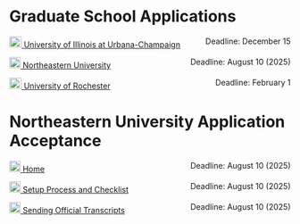 # Graduate School Applications
<p style="text-align:left;"><img src="https://cdn.vox-cdn.com/thumbor/FGgViEqt2ML--Uxw1Pu6Gw4rV8o=/0x0:800x400/1200x800/filters:focal(336x136:464x264)/cdn.vox-cdn.com/uploads/chorus_image/image/56187479/DHNkdRfXoAEp2VD.0.jpg" width="22" height="20"><a href="https://choose.illinois.edu/apply/" target="_blank"> University of Illinois at Urbana-Champaign</a> <span style="float:right;"> Deadline:  December 15</span></p>
<p style="text-align:left;"><img src="https://clipground.com/images/northeastern-university-logo-clipart-2.png" width="20" height="20"><a href="https://enroll.northeastern.edu/apply/" target="_blank"> Northeastern University</a> <span style="float:right;"> Deadline:  August 10 (2025)</span></p>
<p style="text-align:left;"><img src="https://s3-us-west-2.amazonaws.com/asset.plexuss.com/college/logos/University_of_Rochester.png" width="22" height="20"><a href="https://apply.grad.rochester.edu/apply/" target="_blank"> University of Rochester</a> <span style="float:right;"> Deadline:  February 1</span></p> 

# Northeastern University Application Acceptance
<p style="text-align:left;"><img src="https://clipground.com/images/northeastern-university-logo-clipart-2.png" width="20" height="20"><a href="https://enroll.northeastern.edu/apply/status" target="_blank"> Home</a> <span style="float:right;"> Deadline:  August 10 (2025)</span></p>
<p style="text-align:left;"><img src="https://clipground.com/images/northeastern-university-logo-clipart-2.png" width="20" height="20"><a href="https://coe.northeastern.edu/academics-experiential-learning/graduate-school-of-engineering/graduate-student-services/new-student-information/" target="_blank"> Setup Process and Checklist</a> <span style="float:right;"> Deadline:  August 10 (2025)</span></p>
<p style="text-align:left;"><img src="https://clipground.com/images/northeastern-university-logo-clipart-2.png" width="20" height="20"><a href="https://northeastern.my.site.com/GraduateAdmissionsFAQ/s/article/Where-should-I-send-mail" target="_blank"> Sending Official Transcripts</a> <span style="float:right;"> Deadline:  August 10 (2025)</span></p>